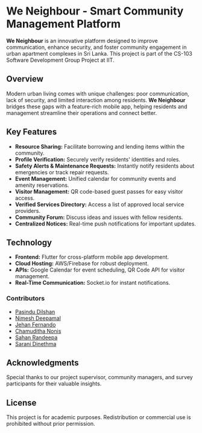 # We Neighbour - Smart Community Management Platform

**We Neighbour** is an innovative platform designed to improve communication, enhance security, and foster community engagement in urban apartment complexes in Sri Lanka. This project is part of the CS-103 Software Development Group Project at IIT.

## Overview

Modern urban living comes with unique challenges: poor communication, lack of security, and limited interaction among residents. **We Neighbour** bridges these gaps with a feature-rich mobile app, helping residents and management streamline their operations and connect better.

## Key Features
- **Resource Sharing:** Facilitate borrowing and lending items within the community.
- **Profile Verification:** Securely verify residents' identities and roles.
- **Safety Alerts & Maintenance Requests:** Instantly notify residents about emergencies or track repair requests.
- **Event Management:** Unified calendar for community events and amenity reservations.
- **Visitor Management:** QR code-based guest passes for easy visitor access.
- **Verified Services Directory:** Access a list of approved local service providers.
- **Community Forum:** Discuss ideas and issues with fellow residents.
- **Centralized Notices:** Real-time push notifications for important updates.

## Technology
- **Frontend:** Flutter for cross-platform mobile app development.
- **Cloud Hosting:** AWS/Firebase for robust deployment.
- **APIs:** Google Calendar for event scheduling, QR Code API for visitor management.
- **Real-Time Communication:** Socket.io for instant notifications.

### Contributors
- <a href="https://github.com/alwaysPasindu"> Pasindu Dilshan </a>
- <a href="https://github.com/NimeshDeepamal"> Nimesh Deepamal</a>
- <a href="https://github.com/Jehanfernando02"> Jehan Fernando </a>
- <a href="https://github.com/chamuditha6"> Chamuditha Nonis</a>
- <a href="https://github.com/sahanrandeepa">Sahan Randeepa</a>
- <a href="https://github.com/saranidinethma">Sarani Dinethma</a>

## Acknowledgments
Special thanks to our project supervisor, community managers, and survey participants for their valuable insights.


## License
This project is for academic purposes. Redistribution or commercial use is prohibited without prior permission.

